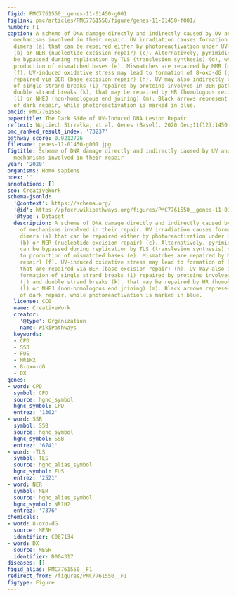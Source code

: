 ```yaml
---
figid: PMC7761550__genes-11-01450-g001
figlink: pmc/articles/PMC7761550/figure/genes-11-01450-f001/
number: F1
caption: A scheme of DNA damage directly and indirectly caused by UV and network of
  mechanisms involved in their repair. UV irradiation causes formation of pyrimidine
  dimers (a) that can be repaired either by photoreactivation under UV-A/blue light
  (b) or NER (nucleotide excision repair) (c). Alternatively, pyrimidine dimers can
  be bypassed during replication by TLS (translesion synthesis) (d), which leads to
  production of mismatched bases (e). Mismatches are repaired by MMR (mismatch repair)
  (f). UV-induced oxidative stress may lead to formation of 8-oxo-dG (g) that are
  repaired via BER (base excision repair) (h). UV may also indirectly cause formation
  of single strand breaks (i) repaired by proteins involved in BER pathway (j) and
  double strand breaks (k), that may be repaired by HR (homologous recombination)
  (l) or NHEJ (non-homologous end joining) (m). Black arrows represent the mechanisms
  of dark repair, while photoreactivation is marked in blue.
pmcid: PMC7761550
papertitle: The Dark Side of UV-Induced DNA Lesion Repair.
reftext: Wojciech Strzałka, et al. Genes (Basel). 2020 Dec;11(12):1450.
pmc_ranked_result_index: '73237'
pathway_score: 0.9212726
filename: genes-11-01450-g001.jpg
figtitle: Scheme of DNA damage directly and indirectly caused by UV and network of
  mechanisms involved in their repair
year: '2020'
organisms: Homo sapiens
ndex: ''
annotations: []
seo: CreativeWork
schema-jsonld:
  '@context': https://schema.org/
  '@id': https://pfocr.wikipathways.org/figures/PMC7761550__genes-11-01450-g001.html
  '@type': Dataset
  description: A scheme of DNA damage directly and indirectly caused by UV and network
    of mechanisms involved in their repair. UV irradiation causes formation of pyrimidine
    dimers (a) that can be repaired either by photoreactivation under UV-A/blue light
    (b) or NER (nucleotide excision repair) (c). Alternatively, pyrimidine dimers
    can be bypassed during replication by TLS (translesion synthesis) (d), which leads
    to production of mismatched bases (e). Mismatches are repaired by MMR (mismatch
    repair) (f). UV-induced oxidative stress may lead to formation of 8-oxo-dG (g)
    that are repaired via BER (base excision repair) (h). UV may also indirectly cause
    formation of single strand breaks (i) repaired by proteins involved in BER pathway
    (j) and double strand breaks (k), that may be repaired by HR (homologous recombination)
    (l) or NHEJ (non-homologous end joining) (m). Black arrows represent the mechanisms
    of dark repair, while photoreactivation is marked in blue.
  license: CC0
  name: CreativeWork
  creator:
    '@type': Organization
    name: WikiPathways
  keywords:
  - CPD
  - SSB
  - FUS
  - NR1H2
  - 8-oxo-dG
  - DX
genes:
- word: CPD
  symbol: CPD
  source: hgnc_symbol
  hgnc_symbol: CPD
  entrez: '1362'
- word: SSB
  symbol: SSB
  source: hgnc_symbol
  hgnc_symbol: SSB
  entrez: '6741'
- word: -TLS
  symbol: TLS
  source: hgnc_alias_symbol
  hgnc_symbol: FUS
  entrez: '2521'
- word: NER
  symbol: NER
  source: hgnc_alias_symbol
  hgnc_symbol: NR1H2
  entrez: '7376'
chemicals:
- word: 8-oxo-dG
  source: MESH
  identifier: C067134
- word: DX
  source: MESH
  identifier: D004317
diseases: []
figid_alias: PMC7761550__F1
redirect_from: /figures/PMC7761550__F1
figtype: Figure
---
```


